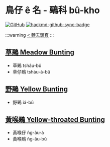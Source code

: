 # 鳥仔 ê 名 - 鵐科 bû-kho

[![GitHub](https://img.shields.io/badge/GitHub-black?logo=github)](https://github.com/siansiansu/tsiau-a-e-mia)
[![hackmd-github-sync-badge](https://hackmd.io/OVDl1eyKRHu4HV1Yx7eIGQ/badge)](https://hackmd.io/OVDl1eyKRHu4HV1Yx7eIGQ)

:::warning
[< 轉去頭頁](https://hackmd.io/@siansiansu/Hy4VzNvha)
:::

## [草鵐 Meadow Bunting](https://www.instagram.com/p/Ct1gbnIR-fd/)

- 草鵐 tsháu-bû
- 草仔鵐 tsháu-á-bû

## [野鵐 Yellow Bunting](https://www.instagram.com/p/Ck5Vg3Nv6dE/)

- 野鵐 iá-bû

## [黃喉鵐 Yellow-throated Bunting](https://www.instagram.com/p/ClGCBgLPzUg/)

- 黃喉仔 n̂g-âu-á
- 黃喉鵐 n̂g-âu-bû
